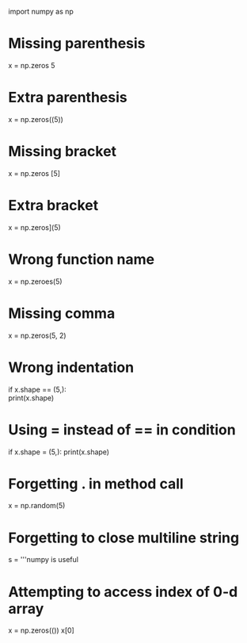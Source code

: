 import numpy as np

# Missing parenthesis 
x = np.zeros 5 

# Extra parenthesis
x = np.zeros((5))  

# Missing bracket
x = np.zeros [5]

# Extra bracket 
x = np.zeros](5)  

# Wrong function name
x = np.zeroes(5)  

# Missing comma 
x = np.zeros(5, 2) 

# Wrong indentation
if x.shape == (5,):  
print(x.shape)

# Using = instead of == in condition
if x.shape = (5,):
   print(x.shape)

# Forgetting . in method call
x = np.random(5)   

# Forgetting to close multiline string
s = '''numpy is useful 

# Attempting to access index of 0-d array
x = np.zeros(())
x[0]
